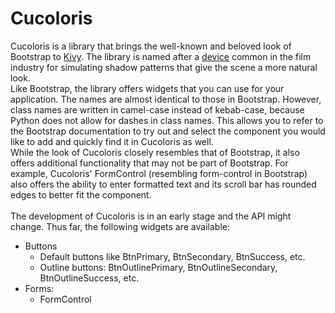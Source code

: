 # Cucoloris
Cucoloris is a library that brings the well-known and beloved look of 
Bootstrap to [Kivy](https://kivy.org/). The library is 
named after a [device](https://en.wikipedia.org/wiki/Cucoloris) 
common in the film industry for simulating shadow patterns that give 
the scene a more natural look. <br />
Like Bootstrap, the library offers widgets that you can use for your 
application. The names are almost identical to those in Bootstrap. 
However, class names are written in camel-case instead of kebab-case, 
because Python does not allow for dashes in class names. This allows you
to refer to the Bootstrap documentation to try out and select the 
component you would like to add and quickly find it in Cucoloris as 
well. <br />
While the look of Cucoloris closely resembles that of Bootstrap, it also 
offers additional functionality that may not be part of Bootstrap.
For example, Cucoloris' FormControl (resembling form-control 
in Bootstrap) also offers the ability to enter formatted text and 
its scroll bar has rounded edges to better fit the component. <br />
<br/>
The development of Cucoloris is in an early stage and the API might
change. Thus far, the following widgets are available:

* Buttons
    * Default buttons like BtnPrimary, BtnSecondary, BtnSuccess, etc.
    * Outline buttons: BtnOutlinePrimary, BtnOutlineSecondary, 
    BtnOutlineSuccess, etc.
* Forms:
    * FormControl
